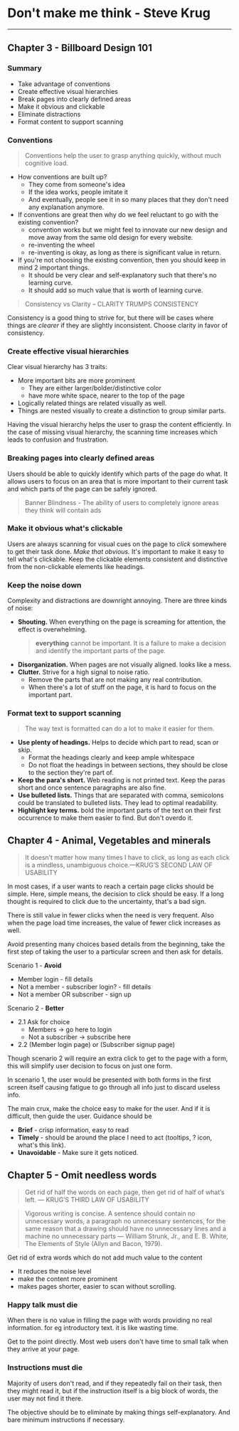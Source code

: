 # Don't make me think - Steve Krug
---


## Chapter 3 - Billboard Design 101


### Summary 

- Take advantage of conventions
- Create effective visual hierarchies 
- Break pages into clearly defined areas
- Make it obvious and clickable
- Eliminate distractions
- Format content to support scanning


### Conventions

>  Conventions help the user to grasp anything quickly, without much cognitive load.

-	How conventions are built up?
    - They come from someone's idea
    - If the idea works, people imitate it
    - And eventually, people see it in so many places that they don't need any explanation anymore.  
-   If conventions are great then why do we feel reluctant to go with the existing convention?
    - convention works but we might feel to innovate our new design and move away from the same old design for every website.
    - re-inventing the wheel
    - re-inventing is okay, as long as there is significant value in return.
- If you're not choosing the existing convention, then you should keep in mind 2 important things.
    - It should be very clear and self-explanatory such that there's no learning curve.
    - It should add so much value that is worth of learning curve.
    
> Consistency vs Clarity – CLARITY TRUMPS CONSISTENCY

Consistency is a good thing to strive for, but there will be cases where things are _clearer_ if they are slightly inconsistent.
Choose clarity in favor of consistency.


### Create effective visual hierarchies

Clear visual hierarchy has 3 traits:
- More important bits are more prominent
    - They are either larger/bolder/distinctive color
    - have more white space, nearer to the top of the page
- Logically related things are related visually as well.
- Things are nested visually to create a distinction to group similar parts.

Having the visual hierarchy helps the user to grasp the content efficiently.
In the case of missing visual hierarchy, the scanning time increases which leads to confusion and frustration.


### Breaking pages into clearly defined areas

Users should be able to quickly identify which parts of the page do what. 
It allows users to focus on an area that is more important to their current task and which parts of the page can be safely ignored.

> Banner Blindness - The ability of users to completely ignore areas they think will contain ads


### Make it obvious what's clickable

Users are always scanning for visual cues on the page to _click_ somewhere to get their task done. _Make that obvious._ It's important to make it easy to tell what's clickable.
Keep the clickable elements consistent and distinctive from the non-clickable elements like headings.


### Keep the noise down

Complexity and distractions are downright annoying. There are three kinds of noise:
- **Shouting.** When everything on the page is screaming for attention, the effect is overwhelming.
    > __everything__ cannot be important. It is a failure to make a decision and identify the important parts of the page.
- **Disorganization.** When pages are not visually aligned. looks like a mess.
- **Clutter.** Strive for a high signal to noise ratio.
    - Remove the parts that are not making any real contribution.
    - When there's a lot of stuff on the page, it is hard to focus on the important part.


### Format text to support scanning

> The way text is formatted can do a lot to make it easier for them.

- **Use plenty of headings.** Helps to decide which part to read, scan or skip.
    - Format the headings clearly and keep ample whitespace
    - Do not float the headings in between sections, they should be close to the section they're part of.
- **Keep the para's short.** Web reading is not printed text. Keep the paras short and once sentence paragraphs are also fine.
- **Use bulleted lists.** Things that are separated with comma, semicolons could be translated to bulleted lists. They lead to optimal readability.
- **Highlight key terms.** bold the important parts of the text on their first occurrence to make them easier to find. But don't overdo it.


## Chapter 4 - Animal, Vegetables and minerals

> It doesn’t matter how many times I have to click, as long as each click is a mindless, unambiguous choice.—KRUG’S SECOND LAW OF USABILITY

In most cases, if a user wants to reach a certain page clicks should be simple. Here, simple means, the decision to click should be easy. If a long thought is required to click due to the uncertainty, that's a bad sign.

There is still value in fewer clicks when the need is very frequent. Also when the page load time increases, the value of fewer click increases as well.

Avoid presenting many choices based details from the beginning, take the first step of taking the user to a particular screen and then ask for details.

Scenario 1 - **Avoid**
- Member login - fill details
- Not a member - subscriber login? - fill details
- Not a member OR subscriber - sign up

Scenario 2 - **Better**
- 2.1 Ask for choice
  - Members -> go here to login
  - Not a subscriber -> subscribe here
- 2.2 (Member login page) or (Subscriber signup page)

Though scenario 2 will require an extra click to get to the page with a form, this will simplify user decision to focus on just one form.

In scenario 1, the user would be presented with both forms in the first screen itself causing fatigue to go through all info just to discard useless info.

The main crux, make the choice easy to make for the user. And if it is difficult, then guide the user.
Guidance should be
- **Brief** - crisp information, easy to read
- **Timely** - should be around the place I need to act (tooltips, ? icon, what's this link).
- **Unavoidable** - Make sure it gets noticed.


## Chapter 5 - Omit needless words

> Get rid of half the words on each page, then get rid of half of what’s left. — KRUG’S THIRD LAW OF USABILITY

> Vigorous writing is concise. A sentence should contain no unnecessary words, a paragraph no unnecessary sentences, for the same reason that a drawing should have no unnecessary lines and a machine no unnecessary parts — William Strunk, Jr., and E. B. White, The Elements of Style (Allyn and Bacon, 1979).

Get rid of extra words which do not add much value to the content
- It reduces the noise level
- make the content more prominent
- makes pages shorter, easier to scan without scrolling.

### Happy talk must die

When there is no value in filling the page with words providing no real information. for eg introductory text. it is like wasting time.

Get to the point directly. Most web users don't have time to small talk when they arrive at your page.

### Instructions must die

Majority of users don't read, and if they repeatedly fail on their task, then they might read it, but if the instruction itself is a big block of words, the user may not find it there.

The objective should be to eliminate by making things self-explanatory. And bare minimum instructions if necessary.













































